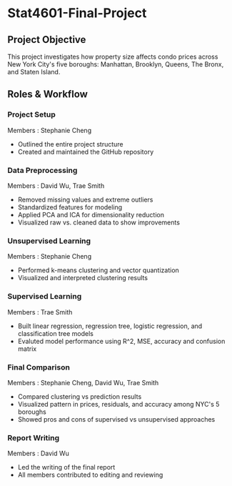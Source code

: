 # Stat4601-Final-Project

## Project Objective
This project investigates how property size affects condo prices across New York City's five boroughs: Manhattan, Brooklyn, Queens, The Bronx, and Staten Island.

## Roles & Workflow 
### Project Setup
Members : Stephanie Cheng
- Outlined the entire project structure
- Created and maintained the GitHub repository

### Data Preprocessing
Members : David Wu, Trae Smith
- Removed missing values and extreme outliers
- Standardized features for modeling
- Applied PCA and ICA for dimensionality reduction
- Visualized raw vs. cleaned data to show improvements

### Unsupervised Learning
Members : Stephanie Cheng
- Performed k-means clustering and vector quantization
- Visualized and interpreted clustering results

### Supervised Learning
Members : Trae Smith
- Built linear regression, regression tree, logistic regression, and classification tree models
- Evaluted model performance using R^2, MSE, accuracy and confusion matrix

### Final Comparison
Members : Stephanie Cheng, David Wu, Trae Smith
- Compared clustering vs prediction results
- Visualized pattern in prices, residuals, and accuracy among NYC's 5 boroughs
- Showed pros and cons of supervised vs unsupervised approaches

### Report Writing
Members : David Wu 
- Led the writing of the final report
- All members contributed to editing and reviewing 
